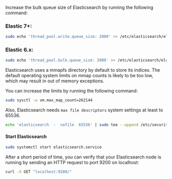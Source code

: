 

Increase the bulk queue size of Elasticsearch by running the following command:
### Elastic 7+:
``` bash 
sudo echo 'thread_pool.write.queue_size: 2000' >> /etc/elasticsearch/elasticsearch.yml
```
### Elastic 6.x: 
``` bash 
sudo echo 'thread_pool.bulk.queue_size: 2000' >> /etc/elasticsearch/elasticsearch.yml
```

Elasticsearch uses a mmapfs directory by default to store its indices. The default operating system limits on mmap counts is likely to be too low, which may result in out of memory exceptions.

You can increase the limits by running the following command:

``` bash 
sudo sysctl -w vm.max_map_count=262144
```

Also, Elasticsearch needs `max file descriptors` system settings at least to 65536.
``` bash 
echo 'elasticsearch  -  nofile  65536' | sudo tee --append /etc/security/limits.conf > /dev/null
```

#### Start Elasticsearch

``` bash
sudo systemctl start elasticsearch.service
```

After a short period of time, you can verify that your Elasticsearch node is running by sending an HTTP request to port 9200 on localhost:

``` bash
curl -X GET "localhost:9200/"
```
